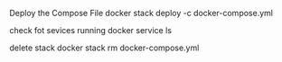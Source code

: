 Deploy the Compose File
docker stack deploy -c docker-compose.yml

check fot sevices running
docker service ls

delete stack
docker stack rm docker-compose.yml